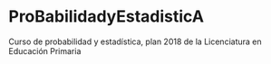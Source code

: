 # ProBabilidadyEstadisticA
Curso de probabilidad y estadística, plan 2018 de la Licenciatura en Educación Primaria 
